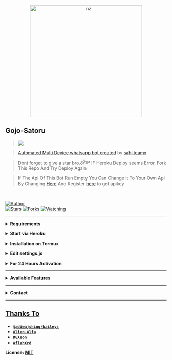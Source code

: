 <p align="center">
<img src="https://telegra.ph/file/f3b2f9e862e1352d4fd94.jpg" alt="nz" width="350"/>
</p>

## Gojo-Satoru

> <a href="https://youtu.be/W-QCp2fWRTo"><img src="https://img.shields.io/badge/Tutorial-Video-ff0000?style=for-the-badge&logo=youtube&logoColor=ff000000&link=https://www.youtube.com/c/BOTINDO" /><br>

> [Automated Multi Device whatsapp bot created](https://github.com/sahilteamx/Gojo-Satoru) by [sahilteamx](github.com/sahilteamx)

> Dont forget to give a star bro.ðŸ¥² IF Heroku Deploy seems Error, Fork This Repo And Try Deploy Again

> If The Api Of This Bot Run Empty You Can Change it To Your Own Api By Changing [Here](https://github.com/sahilteamx/Gojo-Satoru/blob/master/settings.js#L18) And Register [here](https://zenzapis.xyz/) to get apikey


</br>

<a href="https://github.com/sahilteamx"><img title="Author" src="https://img.shields.io/badge/Author-sahilteamx-blue.svg?color=54aeff&style=for-the-badge&logo=github" /></a>  
<a href="https://github.com/sahilteamx/Gojo-Satoru"><img title="Stars" src="https://img.shields.io/github/stars/sahilteamx/Gojo-Satoru?color=54aeff&style=flat-square" /></a>
<a href="https://github.com/sahilteamx/Gojo-Satoru/network/members"><img title="Forks" src="https://img.shields.io/github/forks/sahilteamx/Gojo-Satoru?color=54aeff&style=flat-square" /></a>
<a href="https://github.com/sahilteamx/Gojo-Satoru/watchers"><img title="Watching" src="https://img.shields.io/github/watchers/sahilteamx/Gojo-Satoru?label=watchers&color=54aeff&style=flat-square" /></a> <br>

---

<!-- Requirements -->
<b><details><summary>Requirements</summary></b>
* Some Text Editor
* [Node JS](https://nodejs.org/en/)
* [Git](https://git-scm.com/downloads)
* [FFMPEG](https://ffmpeg.org/download.html)
  
```bash
Add FFmpeg to PATH environment variable
```
</details>


<!-- Start via Heroku -->
<b><details><summary>Start via Heroku</summary></b>

* Scan QR In Your Whatsapp From [Here](https://replit.com/@sahilteamx/Md-Scanner?outputonly=1&lite=1)
* Fork This Repo By Clicking [Here](https://github.com/sahilteamx/Gojo-Satoru/fork)
* then Deploy The Bot From [Here](https://heroku.com/deploy)
* Wait 5-10 Min To Deploy 
* After Deploying On The Worker And Check The Logs

</details>



<!-- Installation via Termux -->
<b><details><summary>Installation on Termux</summary></b>
```bash
> apt update
> apt upgrade
> pkg update && pkg upgrade
> pkg install bash
> pkg install libwebp
> pkg install git -y
> pkg install nodejs -y 
> pkg install ffmpeg -y 
> pkg install wget
> pkg install imagemagick -y
> git clone https://github.com/sahilteamx/Gojo-Satoru
> cd Gojo-Satoru
> npm install
```
</details>

<!-- Edit -->
<b><details><summary>Edit settings.js</summary></b>
```bash
global.APIKeys = {
	'https://zenzapis.xyz': 'YOURAPIKEY',
}
  
global.owner = ["9186XXXXXX"]
global.ownername = ["𝙎𝙖𝙝𝙞𝙡"]
```
</details>


<!-- 24hrs-->
<b><details><summary>For 24 Hours Activation</summary></b>

```bash
npm i -g pm2 && pm2 start index.js && pm2 save && pm2 logs
```

</details>

----


<b><details><summary>Available Features</summary><br>
	
| Features |  Availability |
| :------: |  :----------: |
|   Convert     |       âœ…     |
|   Database     |       âœ…     |
|   Owner     |       âœ…    |
|   Islami     |       âœ…     |
|   Downloader     |       âœ…     |
|   Webzone     |       âœ…[      |
|   Searching     |       âœ…      |
|   Textpro     |       âœ…      |
|   Ephoto     |       âœ…     |
|   Anime Web     |       âœ…      |
|   Stalker     |       âœ…      |
|   Random Text     |       âœ…     |
|   Random Image     |       âœ…     |
|   Nekos Life     |       âœ…      |
|   More Nsfw     |       âœ…      |
|   Creator     |       âœ…      |

</details>


----

<!-- Contact Owner -->
<b><details><summary>Contact</summary></b>

## ```Connect With Me```
<p align="center">
<a href="https://wa.me/918601600591"><img src="https://img.shields.io/badge/Contact Nexus-25D366?style=for-the-badge&logo=whatsapp&logoColor=white" />
<a href="https://youtube.com/channel/UCLuR4JkvjkqQT8NebAHqW0Q"><img src="https://img.shields.io/badge/Subscribe Nexus-ff0000?style=for-the-badge&logo=youtube&logoColor=ff000000&link=https://www.youtube.com/c/BOTINDO" /><br>
</p>

</details>


</details><hr>

## Thanks To
* [`@adiwajshing/baileys`](https://github.com/adiwajshing/baileys)
* [`Alien-Alfa`](https://github.com/Alien-Alfa)
* [`DGXeon`](https://github.com/DGXeon)
* [`AflahXrd`](https://github.com/sahilteamx)


License: [MIT](https://github.com/Gojo-Satoru/LICENSE)
